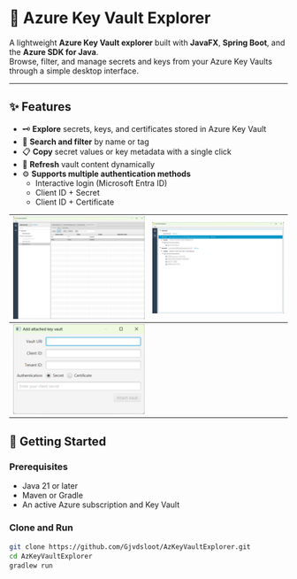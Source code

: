 # 🔐 Azure Key Vault Explorer

A lightweight **Azure Key Vault explorer** built with **JavaFX**, **Spring Boot**, and the **Azure SDK for Java**.  
Browse, filter, and manage secrets and keys from your Azure Key Vaults through a simple desktop interface.

---

## ✨ Features

- 🗝️ **Explore** secrets, keys, and certificates stored in Azure Key Vault
- 🔎 **Search and filter** by name or tag
- 📋 **Copy** secret values or key metadata with a single click
- 🔁 **Refresh** vault content dynamically
- ⚙️ **Supports multiple authentication methods**
    - Interactive login (Microsoft Entra ID)
    - Client ID + Secret
    - Client ID + Certificate

| <img src="docs/impression.png" width="400"/> | <img src="docs/settings.png" width="400"/> |
|----------------------------------------------|--------------------------------------------|
| <img src="docs/attached.png" width="400"/>   |                                            |

## 🚀 Getting Started

### Prerequisites
- Java 21 or later
- Maven or Gradle
- An active Azure subscription and Key Vault

### Clone and Run

```bash
git clone https://github.com/Gjvdsloot/AzKeyVaultExplorer.git
cd AzKeyVaultExplorer
gradlew run
```

